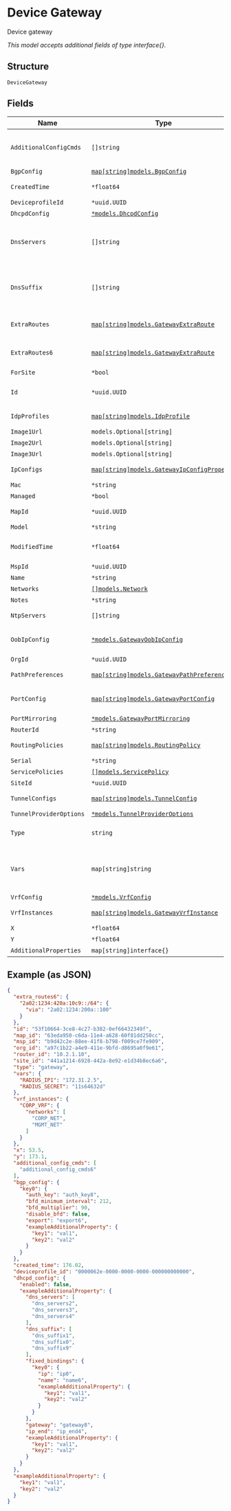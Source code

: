 
# Device Gateway

Device gateway

*This model accepts additional fields of type interface{}.*

## Structure

`DeviceGateway`

## Fields

| Name | Type | Tags | Description |
|  --- | --- | --- | --- |
| `AdditionalConfigCmds` | `[]string` | Optional | additional CLI commands to append to the generated Junos config. **Note**: no check is done |
| `BgpConfig` | [`map[string]models.BgpConfig`](../../doc/models/bgp-config.md) | Optional | - |
| `CreatedTime` | `*float64` | Optional | When the object has been created, in epoch |
| `DeviceprofileId` | `*uuid.UUID` | Optional | - |
| `DhcpdConfig` | [`*models.DhcpdConfig`](../../doc/models/dhcpd-config.md) | Optional | - |
| `DnsServers` | `[]string` | Optional | Global dns settings. To keep compatibility, dns settings in `ip_config` and `oob_ip_config` will overwrite this setting |
| `DnsSuffix` | `[]string` | Optional | Global dns settings. To keep compatibility, dns settings in `ip_config` and `oob_ip_config` will overwrite this setting |
| `ExtraRoutes` | [`map[string]models.GatewayExtraRoute`](../../doc/models/gateway-extra-route.md) | Optional | Property key is the destination CIDR (e.g. "10.0.0.0/8") |
| `ExtraRoutes6` | [`map[string]models.GatewayExtraRoute`](../../doc/models/gateway-extra-route.md) | Optional | Property key is the destination CIDR (e.g. "2a02:1234:420a:10c9::/64") |
| `ForSite` | `*bool` | Optional | - |
| `Id` | `*uuid.UUID` | Optional | Unique ID of the object instance in the Mist Organization |
| `IdpProfiles` | [`map[string]models.IdpProfile`](../../doc/models/idp-profile.md) | Optional | Property key is the profile name |
| `Image1Url` | `models.Optional[string]` | Optional | - |
| `Image2Url` | `models.Optional[string]` | Optional | - |
| `Image3Url` | `models.Optional[string]` | Optional | - |
| `IpConfigs` | [`map[string]models.GatewayIpConfigProperty`](../../doc/models/gateway-ip-config-property.md) | Optional | Property key is the network name |
| `Mac` | `*string` | Optional | Device MAC address |
| `Managed` | `*bool` | Optional | - |
| `MapId` | `*uuid.UUID` | Optional | Map where the device belongs to |
| `Model` | `*string` | Optional | Device Model |
| `ModifiedTime` | `*float64` | Optional | When the object has been modified for the last time, in epoch |
| `MspId` | `*uuid.UUID` | Optional | - |
| `Name` | `*string` | Optional | - |
| `Networks` | [`[]models.Network`](../../doc/models/network.md) | Optional | - |
| `Notes` | `*string` | Optional | - |
| `NtpServers` | `[]string` | Optional | **Constraints**: *Unique Items Required* |
| `OobIpConfig` | [`*models.GatewayOobIpConfig`](../../doc/models/gateway-oob-ip-config.md) | Optional | Out-of-band (vme/em0/fxp0) IP config |
| `OrgId` | `*uuid.UUID` | Optional | - |
| `PathPreferences` | [`map[string]models.GatewayPathPreferences`](../../doc/models/gateway-path-preferences.md) | Optional | Property key is the path name |
| `PortConfig` | [`map[string]models.GatewayPortConfig`](../../doc/models/gateway-port-config.md) | Optional | Property key is the port name or range (e.g. "ge-0/0/0-10") |
| `PortMirroring` | [`*models.GatewayPortMirroring`](../../doc/models/gateway-port-mirroring.md) | Optional | - |
| `RouterId` | `*string` | Optional | Auto assigned if not set |
| `RoutingPolicies` | [`map[string]models.RoutingPolicy`](../../doc/models/routing-policy.md) | Optional | Property key is the routing policy name |
| `Serial` | `*string` | Optional | Device Serial |
| `ServicePolicies` | [`[]models.ServicePolicy`](../../doc/models/service-policy.md) | Optional | - |
| `SiteId` | `*uuid.UUID` | Optional | - |
| `TunnelConfigs` | [`map[string]models.TunnelConfig`](../../doc/models/tunnel-config.md) | Optional | Property key is the tunnel name |
| `TunnelProviderOptions` | [`*models.TunnelProviderOptions`](../../doc/models/tunnel-provider-options.md) | Optional | - |
| `Type` | `string` | Required, Constant | Device Type. enum: `gateway`<br>**Value**: `"gateway"` |
| `Vars` | `map[string]string` | Optional | Dictionary of name->value, the vars can then be used in Wlans. This can overwrite those from Site Vars |
| `VrfConfig` | [`*models.VrfConfig`](../../doc/models/vrf-config.md) | Optional | - |
| `VrfInstances` | [`map[string]models.GatewayVrfInstance`](../../doc/models/gateway-vrf-instance.md) | Optional | Property key is the network name |
| `X` | `*float64` | Optional | X in pixel |
| `Y` | `*float64` | Optional | Y in pixel |
| `AdditionalProperties` | `map[string]interface{}` | Optional | - |

## Example (as JSON)

```json
{
  "extra_routes6": {
    "2a02:1234:420a:10c9::/64": {
      "via": "2a02:1234:200a::100"
    }
  },
  "id": "53f10664-3ce8-4c27-b382-0ef66432349f",
  "map_id": "63eda950-c6da-11e4-a628-60f81dd250cc",
  "msp_id": "b9d42c2e-88ee-41f8-b798-f009ce7fe909",
  "org_id": "a97c1b22-a4e9-411e-9bfd-d8695a0f9e61",
  "router_id": "10.2.1.10",
  "site_id": "441a1214-6928-442a-8e92-e1d34b8ec6a6",
  "type": "gateway",
  "vars": {
    "RADIUS_IP1": "172.31.2.5",
    "RADIUS_SECRET": "11s64632d"
  },
  "vrf_instances": {
    "CORP_VRF": {
      "networks": [
        "CORP_NET",
        "MGMT_NET"
      ]
    }
  },
  "x": 53.5,
  "y": 173.1,
  "additional_config_cmds": [
    "additional_config_cmds6"
  ],
  "bgp_config": {
    "key0": {
      "auth_key": "auth_key8",
      "bfd_minimum_interval": 212,
      "bfd_multiplier": 90,
      "disable_bfd": false,
      "export": "export6",
      "exampleAdditionalProperty": {
        "key1": "val1",
        "key2": "val2"
      }
    }
  },
  "created_time": 176.02,
  "deviceprofile_id": "0000062e-0000-0000-0000-000000000000",
  "dhcpd_config": {
    "enabled": false,
    "exampleAdditionalProperty": {
      "dns_servers": [
        "dns_servers2",
        "dns_servers3",
        "dns_servers4"
      ],
      "dns_suffix": [
        "dns_suffix1",
        "dns_suffix0",
        "dns_suffix9"
      ],
      "fixed_bindings": {
        "key0": {
          "ip": "ip0",
          "name": "name6",
          "exampleAdditionalProperty": {
            "key1": "val1",
            "key2": "val2"
          }
        }
      },
      "gateway": "gateway8",
      "ip_end": "ip_end4",
      "exampleAdditionalProperty": {
        "key1": "val1",
        "key2": "val2"
      }
    }
  },
  "exampleAdditionalProperty": {
    "key1": "val1",
    "key2": "val2"
  }
}
```

